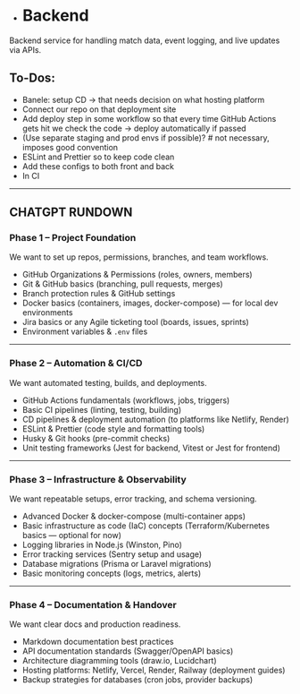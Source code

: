 
- # Backend
Backend service for handling match data, event logging, and live updates via APIs.

## To-Dos:
- Banele: setup CD -> that needs decision on what hosting platform  
- Connect our repo on that deployment site  
- Add deploy step in some workflow so that every time GitHub Actions gets hit we check the code -> deploy automatically if passed  
- (Use separate staging and prod envs if possible)? # not necessary, imposes good convention  
- ESLint and Prettier so to keep code clean  
- Add these configs to both front and back  
- In CI  

---

## CHATGPT RUNDOWN

### Phase 1 – Project Foundation  
We want to set up repos, permissions, branches, and team workflows.

- GitHub Organizations & Permissions (roles, owners, members)  
- Git & GitHub basics (branching, pull requests, merges)  
- Branch protection rules & GitHub settings  
- Docker basics (containers, images, docker-compose) — for local dev environments  
- Jira basics or any Agile ticketing tool (boards, issues, sprints)  
- Environment variables & `.env` files  

---

### Phase 2 – Automation & CI/CD  
We want automated testing, builds, and deployments.

- GitHub Actions fundamentals (workflows, jobs, triggers)  
- Basic CI pipelines (linting, testing, building)  
- CD pipelines & deployment automation (to platforms like Netlify, Render)  
- ESLint & Prettier (code style and formatting tools)  
- Husky & Git hooks (pre-commit checks)  
- Unit testing frameworks (Jest for backend, Vitest or Jest for frontend)  

---

### Phase 3 – Infrastructure & Observability  
We want repeatable setups, error tracking, and schema versioning.

- Advanced Docker & docker-compose (multi-container apps)  
- Basic infrastructure as code (IaC) concepts (Terraform/Kubernetes basics — optional for now)  
- Logging libraries in Node.js (Winston, Pino)  
- Error tracking services (Sentry setup and usage)  
- Database migrations (Prisma or Laravel migrations)  
- Basic monitoring concepts (logs, metrics, alerts)  

---

### Phase 4 – Documentation & Handover  
We want clear docs and production readiness.

- Markdown documentation best practices  
- API documentation standards (Swagger/OpenAPI basics)  
- Architecture diagramming tools (draw.io, Lucidchart)  
- Hosting platforms: Netlify, Vercel, Render, Railway (deployment guides)  
- Backup strategies for databases (cron jobs, provider backups)  

